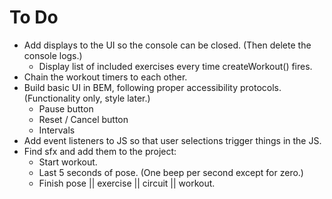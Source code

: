 # To Do

- Add displays to the UI so the console can be closed. (Then delete the console logs.)
  - Display list of included exercises every time createWorkout() fires.
- Chain the workout timers to each other.
- Build basic UI in BEM, following proper accessibility protocols. (Functionality only, style later.)
  - Pause button
  - Reset / Cancel button
  - Intervals
- Add event listeners to JS so that user selections trigger things in the JS.
- Find sfx and add them to the project:
  - Start workout.
  - Last 5 seconds of pose. (One beep per second except for zero.)
  - Finish pose || exercise || circuit || workout.